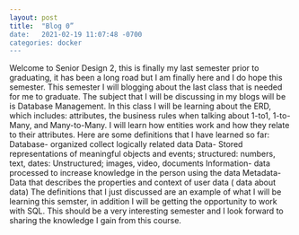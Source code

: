 ```yaml
---
layout: post
title:  "Blog 0”
date:   2021-02-19 11:07:48 -0700
categories: docker
---
```


Welcome to Senior Design 2, this is finally my last semester prior to graduating, it has been a long road but I am finally here and I do hope this semester. This semester I will blogging about the last class that is needed for me to graduate. The subject that I will be discussing in my blogs will be is Database Management. In this class I will be learning about the ERD, which includes: attributes, the business rules when talking about 1-to1, 1-to-Many, and Many-to-Many. I will learn how entities work and how they relate to their attributes. 
Here are some definitions that I have learned so far:
Database- organized collect logically related data
Data- Stored representations of meaningful objects and events; structured: numbers, text, dates: Unstructured; images, video, documents
Information- data processed to increase knowledge in the person using the data
Metadata- Data that describes the properties and context of user data ( data about data)
The definitions that I just discussed are an example of what I will be learning this semster, in addition I will be getting the opportunity to work with SQL. This should be a very interesting semester and I look forward to sharing the knowledge I gain from this course. 
